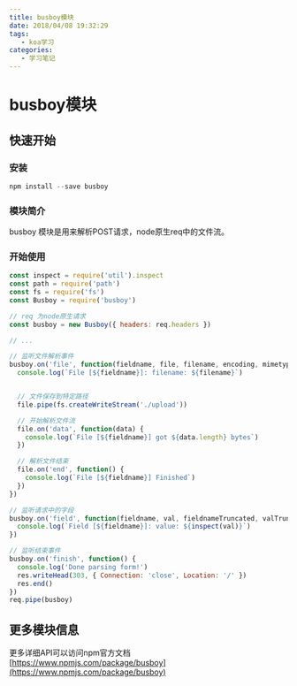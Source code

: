 ```yaml
---
title: busboy模块
date: 2018/04/08 19:32:29
tags:
   - koa学习
categories:
   - 学习笔记
---
```


# busboy模块

## 快速开始

### 安装
```js
npm install --save busboy
```

### 模块简介
busboy 模块是用来解析POST请求，node原生req中的文件流。

### 开始使用
```js
const inspect = require('util').inspect
const path = require('path')
const fs = require('fs')
const Busboy = require('busboy')

// req 为node原生请求
const busboy = new Busboy({ headers: req.headers })

// ...

// 监听文件解析事件
busboy.on('file', function(fieldname, file, filename, encoding, mimetype) {
  console.log(`File [${fieldname}]: filename: ${filename}`)


  // 文件保存到特定路径
  file.pipe(fs.createWriteStream('./upload'))

  // 开始解析文件流
  file.on('data', function(data) {
    console.log(`File [${fieldname}] got ${data.length} bytes`)
  })

  // 解析文件结束
  file.on('end', function() {
    console.log(`File [${fieldname}] Finished`)
  })
})

// 监听请求中的字段
busboy.on('field', function(fieldname, val, fieldnameTruncated, valTruncated) {
  console.log(`Field [${fieldname}]: value: ${inspect(val)}`)
})

// 监听结束事件
busboy.on('finish', function() {
  console.log('Done parsing form!')
  res.writeHead(303, { Connection: 'close', Location: '/' })
  res.end()
})
req.pipe(busboy)

```

## 更多模块信息
更多详细API可以访问npm官方文档 [https://www.npmjs.com/package/busboy](https://www.npmjs.com/package/busboy)
